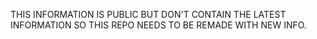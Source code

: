 THIS INFORMATION IS PUBLIC BUT DON'T CONTAIN THE LATEST INFORMATION SO THIS REPO NEEDS TO BE REMADE WITH NEW INFO.
